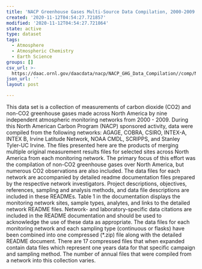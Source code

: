 ```yaml
---
title: 'NACP Greenhouse Gases Multi-Source Data Compilation, 2000-2009'
created: '2020-11-12T04:54:27.721857'
modified: '2020-11-12T04:54:27.721864'
state: active
type: dataset
tags:
  - Atmosphere
  - Atmospheric Chemistry
  - Earth Science
groups: []
csv_url: >-
  https://daac.ornl.gov/daacdata/nacp/NACP_GHG_Data_Compilation//comp/NACP_GHG_Data_Compilation_Sampling_Locations.csv
json_url: ''
layout: post

---
```

This data set is a collection of measurements of carbon dioxide (CO2) and non-CO2 greenhouse gases made across North America by nine independent atmospheric monitoring networks from 2000 - 2009. During this North American Carbon Program (NACP) sponsored activity, data were compiled from the following networks: AGAGE, COBRA, CSIRO, INTEX-A, INTEX B, Irvine Latitude Network, NOAA CMDL, SCRIPPS, and Stanley Tyler-UC Irvine. The files presented here are the products of merging multiple original measurement results files for selected sites across North America from each monitoring network. The primary focus of this effort was the compilation of non-CO2 greenhouse gases over North America, but numerous CO2 observations are also included. The data files for each network are accompanied by detailed readme documentation files prepared by the respective network investigators. Project descriptions, objectives, references, sampling and analysis methods, and data file descriptions are included in these READMEs. Table 1 in the documentation displays the monitoring network sites, sample types, analytes, and links to the detailed network README files. Network- and laboratory-specific data citations are included in the README documentation and should be used to acknowledge the use of these data as appropriate. The data files for each monitoring network and each sampling type (continuous or flasks) have been combined into one compressed (*.zip) file along with the detailed README document. There are 17 compressed files that when expanded contain data files which represent one years data for that specific campaign and sampling method. The number of annual files that were compiled from a network into this collection varies.

